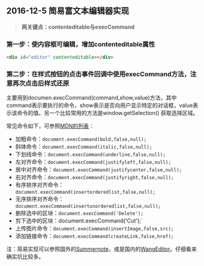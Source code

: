## 2016-12-5 简易富文本编辑器实现

> **两关键点：contenteditable与execCommand**

### 第一步：使内容框可编辑，增加contenteditable属性
```html
<div id="editor" contenteditable></div>
```
### 第二步：在样式按钮的点击事件回调中使用execCommand方法，注意再次点击后样式还原
主要用到documen.execCommand(command,show,value)方法，其中command表示要执行的命令，show表示是否向用户显示特定的对话框，value表示该命令的值。另一个比较常用的方法是window.getSelection() 获取选择区域。


常见命令如下，可参照[MDN的列表](https://developer.mozilla.org/zh-CN/docs/Web/API/Document/execCommand)：
* 加粗命令：`document.execCommand(bold,false,null);`
* 斜体命令：`document.execCommand(italic,false,null);`
* 下划线命令：`document.execCommand(underline,false,null);`
* 左对齐命令：`document.execCommand(justifyleft,false,null);`
* 居中对齐命令：`document.execCommand(justifycenter,false,null);`
* 右对齐命令：`document.execCommand(justifyright,false,null);`
* 有序排序对齐命令：`document.execCommand(insertorderedlist,false,null);`
* 无序排序对齐命令：`document.execCommand(insertunorderedlist,false,null);`
* 删除选中的区块：`document.execCommand('Delete');`
* 剪下选中的区块：document.execCommand('Cut');`
* 上传图片命令：`document.execCommand(insertImage,false,src);`
* 添加链接命令：`document.execCommand(createLink,false,href);`
 
注：简易实现可以参照国外的[Summernote](https://github.com/summernote/summernote)，或是国内的[WangEditor](https://github.com/wangfupeng1988/wangEditor)。仔细看来确实坑比较多。

